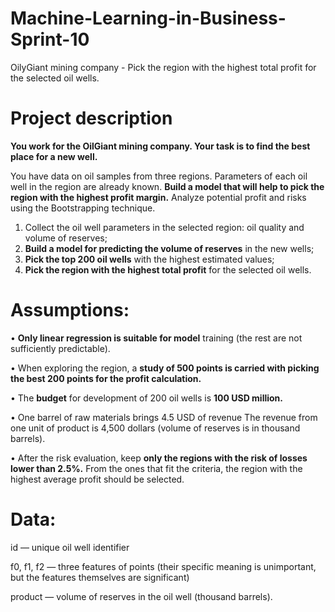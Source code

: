 # Machine-Learning-in-Business-Sprint-10
OilyGiant mining company - Pick the region with the highest total profit for the selected oil wells.

# Project description
**You work for the OilGiant mining company. Your task is to find the best place for a new well.**

You have data on oil samples from three regions. Parameters of each oil well in the region are already known. **Build a model that will help to pick the region with the highest profit margin.** Analyze potential profit and risks using the Bootstrapping technique.

1)	Collect the oil well parameters in the selected region: oil quality and volume of reserves;
2)	**Build a model for predicting the volume of reserves** in the new wells;
3)	**Pick the top 200 oil wells** with the highest estimated values;
4)	**Pick the region with the highest total profit** for the selected oil wells.


# Assumptions:

• **Only linear regression is suitable for model** training (the rest are not sufficiently predictable).

• When exploring the region, a **study of 500 points is carried with picking the best 200 points for the profit calculation.**

• The **budget** for development of 200 oil wells is **100 USD million.**

• One barrel of raw materials brings 4.5 USD of revenue The revenue from one unit of product is 4,500 dollars (volume of reserves is in thousand barrels).

• After the risk evaluation, keep **only the regions with the risk of losses lower than 2.5%.** From the ones that fit the criteria, the region with the highest average 
profit should be selected.

# Data: 

id — unique oil well identifier

f0, f1, f2 — three features of points (their specific meaning is unimportant, but the features themselves are significant)

product — volume of reserves in the oil well (thousand barrels).



